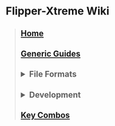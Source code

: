 # Flipper-Xtreme Wiki

> <h2><a href="Home">Home</a><ul></ul></h2>
> <h2><a href="Generic-Guides">Generic Guides</a><ul></ul></h2>
> <h2><details><summary>File Formats</summary><ul>
>   <li><h5><a href="Asset-Packs">Asset Packs</a></h5></li>
>   <li><h5><a href="BadUSB">BadUSB</a></h5></li>
>   <li><h5><a href="iButton">iButton</a></h5></li>
>   <li><h5><a href="Infrared">Infrared</a></h5></li>
>   <li><h5><a href="NFC">NFC</a></h5></li>
>   <li><h5><a href="RFID">RFID</a></h5></li>
>   <li><h5><a href="SubGhz">SubGhz</a></h5></li>
>   <li><h5><a href="SubGhz-Remote">SubGhz Remote</a></h5></li>
>   <li><h5><a href="SubGhz-Settings">SubGhz Settings</a></h5></li>
> </ul></details></h2>
> <h2><details><summary>Development</summary><ul>
>   <li><h5><a href="App-Manifests">App Manifests</a></h5></li>
>   <li><h5><a href="FAPs">FAPs</a></h5></li>
>   <li><h5><a href="FBT">FBT</a></h5></li>
>   <li><h5><a href="Hardware-Targets">Hardware Targets</a></h5></li>
>   <li><h5><a href="How-To-Build">How To Build</a></h5></li>
>   <li><h5><a href="OTA-Updates">OTA Updates</a></h5></li>
>   <li><h5><a href="Unit-Tests">Unit Tests</a></h5></li>
> </ul></details></h2>
> <h2><a href="Key-Combos">Key Combos</a><ul></ul></h2>
